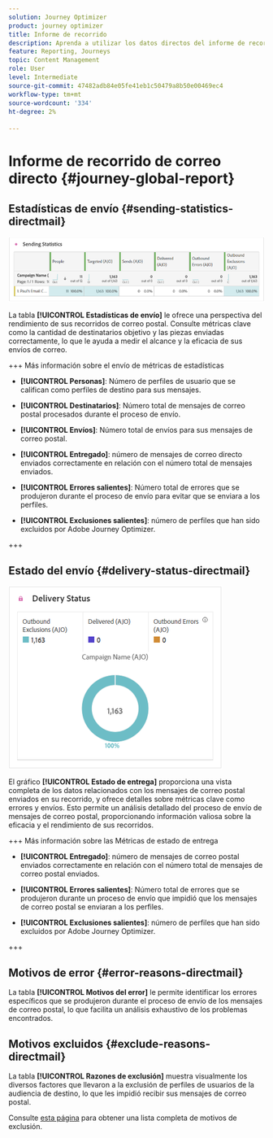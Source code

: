 ```yaml
---
solution: Journey Optimizer
product: journey optimizer
title: Informe de recorrido
description: Aprenda a utilizar los datos directos del informe de recorrido
feature: Reporting, Journeys
topic: Content Management
role: User
level: Intermediate
source-git-commit: 47482adb84e05fe41eb1c50479a8b50e00469ec4
workflow-type: tm+mt
source-wordcount: '334'
ht-degree: 2%

---
```


# Informe de recorrido de correo directo {#journey-global-report}

## Estadísticas de envío {#sending-statistics-directmail}

![](assets/cja-direct-sending-stat.png)

La tabla **[!UICONTROL Estadísticas de envío]** le ofrece una perspectiva del rendimiento de sus recorridos de correo postal. Consulte métricas clave como la cantidad de destinatarios objetivo y las piezas enviadas correctamente, lo que le ayuda a medir el alcance y la eficacia de sus envíos de correo.

+++ Más información sobre el envío de métricas de estadísticas

* **[!UICONTROL Personas]**: Número de perfiles de usuario que se califican como perfiles de destino para sus mensajes.

* **[!UICONTROL Destinatarios]**: Número total de mensajes de correo postal procesados durante el proceso de envío.

* **[!UICONTROL Envíos]**: Número total de envíos para sus mensajes de correo postal.

* **[!UICONTROL Entregado]**: número de mensajes de correo directo enviados correctamente en relación con el número total de mensajes enviados.

* **[!UICONTROL Errores salientes]**: Número total de errores que se produjeron durante el proceso de envío para evitar que se enviara a los perfiles.

* **[!UICONTROL Exclusiones salientes]**: número de perfiles que han sido excluidos por Adobe Journey Optimizer.

+++

## Estado del envío {#delivery-status-directmail}

![](assets/cja-direct-delivery-status.png)

El gráfico **[!UICONTROL Estado de entrega]** proporciona una vista completa de los datos relacionados con los mensajes de correo postal enviados en su recorrido, y ofrece detalles sobre métricas clave como errores y envíos. Esto permite un análisis detallado del proceso de envío de mensajes de correo postal, proporcionando información valiosa sobre la eficacia y el rendimiento de sus recorridos.

+++ Más información sobre las Métricas de estado de entrega

* **[!UICONTROL Entregado]**: número de mensajes de correo postal enviados correctamente en relación con el número total de mensajes de correo postal enviados.

* **[!UICONTROL Errores salientes]**: Número total de errores que se produjeron durante un proceso de envío que impidió que los mensajes de correo postal se enviaran a los perfiles.

* **[!UICONTROL Exclusiones salientes]**: número de perfiles que han sido excluidos por Adobe Journey Optimizer.

+++

## Motivos de error {#error-reasons-directmail}

La tabla **[!UICONTROL Motivos del error]** le permite identificar los errores específicos que se produjeron durante el proceso de envío de los mensajes de correo postal, lo que facilita un análisis exhaustivo de los problemas encontrados.

## Motivos excluidos {#exclude-reasons-directmail}

[](assets/cja-direct-excluded.png)

La tabla **[!UICONTROL Razones de exclusión]** muestra visualmente los diversos factores que llevaron a la exclusión de perfiles de usuarios de la audiencia de destino, lo que les impidió recibir sus mensajes de correo postal.

Consulte [esta página](exclusion-list.md) para obtener una lista completa de motivos de exclusión.
